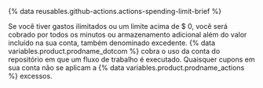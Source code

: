 {% data reusables.github-actions.actions-spending-limit-brief %}

Se você tiver gastos ilimitados ou um limite acima de $ 0, você será cobrado por todos os minutos ou armazenamento adicional além do valor incluído na sua conta, também denominado excedente. {% data variables.product.prodname_dotcom %} cobra o uso da conta do repositório em que um fluxo de trabalho é executado. Quaisquer cupons em sua conta não se aplicam a {% data variables.product.prodname_actions %} excessos.
